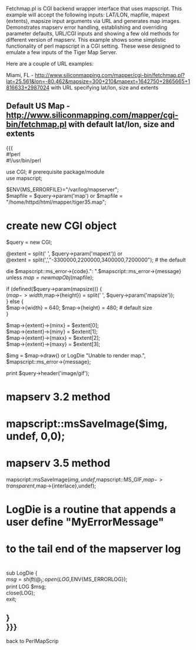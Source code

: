 Fetchmap.pl is CGI backend wrapper interface that uses mapscript. This example will accept the following inputs: LAT/LON, mapfile, mapext (extents), mapsize input arguments via URL and generates map images. Demonstrates mapserv error handling, establishing and overriding parameter defaults, URL/CGI inputs and showing a few old methods for different version of mapserv. This example shows some simplistic functionality of perl mapscript in a CGI setting. These wese designed to emulate a few inputs of the Tiger Map Server.
                                                                                                                                                                                                                                                                                                                                                                                                                                                                                                                                            
Here are a couple of URL examples:                                                                                                                                                                                                                                                                                                                                                                                                                                                                                                          
                                                                                                                                                                                                                                                                                                                                                                                                                                                                                                                                            
Miami, FL - http://www.siliconmapping.com/mapper/cgi-bin/fetchmap.pl?lat=25.561&lon=-80.462&mapsize=300+210&mapext=1642750+2865665+1816633+2987024 with URL specifying lat/lon, size and extents                                                                                                                                                                                                                                                                                                                                            
                                                                                                                                                                                                                                                                                                                                                                                                                                                                                                                                            
Default US Map - http://www.siliconmapping.com/mapper/cgi-bin/fetchmap.pl with default lat/lon, size and extents                                                                                                                                                                                                                                                                                                                                                                                                                            
----                                                                                                                                                                                                                                                                                                                                                                                                                                                                                                                                        
{{{                                                                                                                                                                                                                                                                                                                                                                                                                                                                                                                                         
#!perl                                                                                                                                                                                                                                                                                                                                                                                                                                                                                                                                      
#!/usr/bin/perl                                                                                                                                                                                                                                                                                                                                                                                                                                                                                                                             
                                                                                                                                                                                                                                                                                                                                                                                                                                                                                                                                            
use CGI;   # prerequisite package/module                                                                                                                                                                                                                                                                                                                                                                                                                                                                                                    
use mapscript;                                                                                                                                                                                                                                                                                                                                                                                                                                                                                                                              
                                                                                                                                                                                                                                                                                                                                                                                                                                                                                                                                            
$ENV{MS_ERRORFILE}="/var/log/mapserver";                                                                                                                                                                                                                                                                                                                                                                                                                                                                                                    
$mapfile = $query->param('map') or $mapfile = "/home/httpd/html/mapper/tiger35.map";                                                                                                                                                                                                                                                                                                                                                                                                                                                        
                                                                                                                                                                                                                                                                                                                                                                                                                                                                                                                                            
# create new CGI object                                                                                                                                                                                                                                                                                                                                                                                                                                                                                                                     
$query = new CGI;                                                                                                                                                                                                                                                                                                                                                                                                                                                                                                                           
                                                                                                                                                                                                                                                                                                                                                                                                                                                                                                                                            
@extent = split(' ', $query->param('mapext')) or                                                                                                                                                                                                                                                                                                                                                                                                                                                                                            
        @extent = split('\,',"-3300000,2200000,3400000,7200000"); # the default                                                                                                                                                                                                                                                                                                                                                                                                                                                             
                                                                                                                                                                                                                                                                                                                                                                                                                                                                                                                                            
die $mapscript::ms_error->{code}.": ".$mapscript::ms_error->{message} unless $map = new mapObj($mapfile);                                                                                                                                                                                                                                                                                                                                                                                                                                   
                                                                                                                                                                                                                                                                                                                                                                                                                                                                                                                                            
if (defined($query->param(mapsize))) {                                                                                                                                                                                                                                                                                                                                                                                                                                                                                                      
   ($map->{width},$map->{height}) = split(' ', $query->param('mapsize'));                                                                                                                                                                                                                                                                                                                                                                                                                                                                   
} else {                                                                                                                                                                                                                                                                                                                                                                                                                                                                                                                                    
   $map->{width} = 640; $map->{height} = 480;  # default size                                                                                                                                                                                                                                                                                                                                                                                                                                                                               
}                                                                                                                                                                                                                                                                                                                                                                                                                                                                                                                                           
                                                                                                                                                                                                                                                                                                                                                                                                                                                                                                                                            
                                                                                                                                                                                                                                                                                                                                                                                                                                                                                                                                            
$map->{extent}->{minx} = $extent[0];                                                                                                                                                                                                                                                                                                                                                                                                                                                                                                        
$map->{extent}->{miny} = $extent[1];                                                                                                                                                                                                                                                                                                                                                                                                                                                                                                        
$map->{extent}->{maxx} = $extent[2];                                                                                                                                                                                                                                                                                                                                                                                                                                                                                                        
$map->{extent}->{maxy} = $extent[3];                                                                                                                                                                                                                                                                                                                                                                                                                                                                                                        
                                                                                                                                                                                                                                                                                                                                                                                                                                                                                                                                            
                                                                                                                                                                                                                                                                                                                                                                                                                                                                                                                                            
$img = $map->draw() or LogDie "Unable to render map.", $mapscript::ms_error->{message};                                                                                                                                                                                                                                                                                                                                                                                                                                                     
                                                                                                                                                                                                                                                                                                                                                                                                                                                                                                                                            
                                                                                                                                                                                                                                                                                                                                                                                                                                                                                                                                            
print $query->header('image/gif');                                                                                                                                                                                                                                                                                                                                                                                                                                                                                                          
                                                                                                                                                                                                                                                                                                                                                                                                                                                                                                                                            
# mapserv 3.2 method                                                                                                                                                                                                                                                                                                                                                                                                                                                                                                                        
# mapscript::msSaveImage($img, undef, 0,0);                                                                                                                                                                                                                                                                                                                                                                                                                                                                                                 
                                                                                                                                                                                                                                                                                                                                                                                                                                                                                                                                            
# mapserv 3.5 method                                                                                                                                                                                                                                                                                                                                                                                                                                                                                                                        
mapscript::msSaveImage($img,undef,$mapscript::MS_GIF,$map->{transparent},$map->{interlace},undef);                                                                                                                                                                                                                                                                                                                                                                                                                                          
                                                                                                                                                                                                                                                                                                                                                                                                                                                                                                                                            
                                                                                                                                                                                                                                                                                                                                                                                                                                                                                                                                            
#  LogDie is a routine that appends a user define "MyErrorMessage"                                                                                                                                                                                                                                                                                                                                                                                                                                                                          
#  to the tail end of the mapserver log                                                                                                                                                                                                                                                                                                                                                                                                                                                                                                     
#                                                                                                                                                                                                                                                                                                                                                                                                                                                                                                                                           
sub LogDie {                                                                                                                                                                                                                                                                                                                                                                                                                                                                                                                                
   $msg = shift(@_);                                                                                                                                                                                                                                                                                                                                                                                                                                                                                                                        
   open(LOG,$ENV{MS_ERRORLOG});                                                                                                                                                                                                                                                                                                                                                                                                                                                                                                             
   print LOG $msg;                                                                                                                                                                                                                                                                                                                                                                                                                                                                                                                          
   close(LOG);                                                                                                                                                                                                                                                                                                                                                                                                                                                                                                                              
   exit;                                                                                                                                                                                                                                                                                                                                                                                                                                                                                                                                    
                                                                                                                                                                                                                                                                                                                                                                                                                                                                                                                                            
}                                                                                                                                                                                                                                                                                                                                                                                                                                                                                                                                           
}}}                                                                                                                                                                                                                                                                                                                                                                                                                                                                                                                                         
----                                                                                                                                                                                                                                                                                                                                                                                                                                                                                                                                        
back to PerlMapScrip
